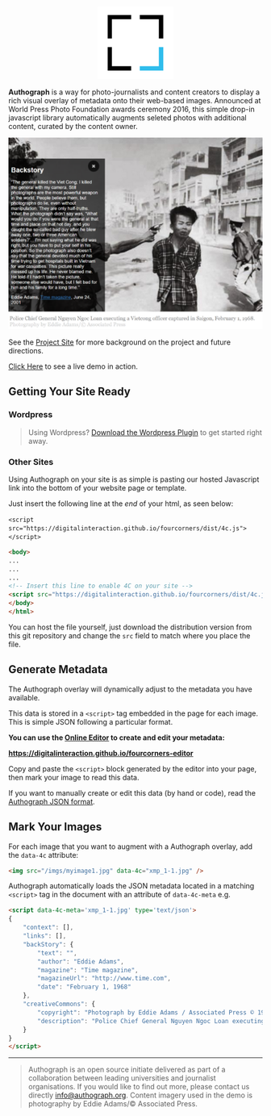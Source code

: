 <p align="center">
    <img src="docs/logo_small.png" />
</p>

**Authograph** is a way for photo-journalists and content creators to display a rich visual overlay of metadata onto their web-based images. Announced at World Press Photo Foundation awards ceremony 2016, this simple drop-in javascript library automatically augments seleted photos with additional content, curated by the content owner.

<p align="center">
<img src="docs/screen1.png" />
</p>

See the [Project Site](https://fourcorners.io) for more background on the project and future directions.

[Click Here](https://digitalinteraction.github.io/fourcorners/docs/) to see a live demo in action.

## Getting Your Site Ready

### Wordpress

> Using Wordpress? [Download the Wordpress Plugin](https://github.com/digitalinteraction/fourcorners-wordpress/releases/download/1.0/wp-authograph.zip) to get started right away.

### Other Sites

Using Authograph on your site is as simple is pasting our hosted Javascript link into the bottom of your website page or template.

Just insert the following line at the *end* of your html, as seen below:

`<script src="https://digitalinteraction.github.io/fourcorners/dist/4c.js"></script>`

```html
<body>
...
...
...
<!-- Insert this line to enable 4C on your site -->
<script src="https://digitalinteraction.github.io/fourcorners/dist/4c.js"></script>
</body>
</html>
```

You can host the file yourself, just download the distribution version from this git repository and change the `src` field to match where you place the file.

## Generate Metadata

The Authograph overlay will dynamically adjust to the metadata you have available. 

This data is stored in a `<script>` tag embedded in the page for each image. This is simple JSON following a particular format.

**You can use the [Online Editor](https://digitalinteraction.github.io/fourcorners-editor) to create and edit your metadata:**

**https://digitalinteraction.github.io/fourcorners-editor**

Copy and paste the `<script>` block generated by the editor into your page, then mark your image to read this data.

If you want to manually create or edit this data (by hand or code), read the [Authograph JSON format](docs/4cjson.md).

## Mark Your Images

For each image that you want to augment with a Authograph overlay, add the `data-4c` attribute:

```html
<img src="/imgs/myimage1.jpg" data-4c="xmp_1-1.jpg" />
```

Authograph automatically loads the JSON metadata located in a matching `<script>` tag in the document with an attribute of `data-4c-meta` e.g.

```html
<script data-4c-meta='xmp_1-1.jpg' type='text/json'>
{
	"context": [],
	"links": [],
	"backStory": {
		"text": "",
		"author": "Eddie Adams",
		"magazine": "Time magazine",
		"magazineUrl": "http://www.time.com",
		"date": "February 1, 1968"
	},
	"creativeCommons": {
		"copyright": "Photograph by Eddie Adams / Associated Press © 1968",
		"description": "Police Chief General Nguyen Ngoc Loan executing a Vietcong officer captured in Saigon, February 1, 1968."
	}
}
</script>

```



----

> Authograph is an open source initiate delivered as part of a collaboration between leading universities and journalist organisations. If you would like to find out more, please contact us directly <info@authograph.org>.  Content imagery used in the demo is photography by Eddie Adams/© Associated Press.
